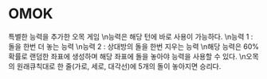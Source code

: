 # OMOK
특별한 능력을 추가한 오목 게임
\n능력은 해당 턴에 바로 사용이 가능하다.
\n능력 1 : 돌을 한번 더 놓는 능력 
\n능력 2 : 상대방의 돌을 한번 지우는 능력
\n해당 능력은 60% 확률로 랜덤한 좌표에 생성하며 해당 좌표에 돌을 놓아야 능력을 사용할 수 있다.
\n오목의 원래큐칙대로 한 줄(가로, 세로, 대각선)에 5개의 돌이 놓아지면 승리다.

